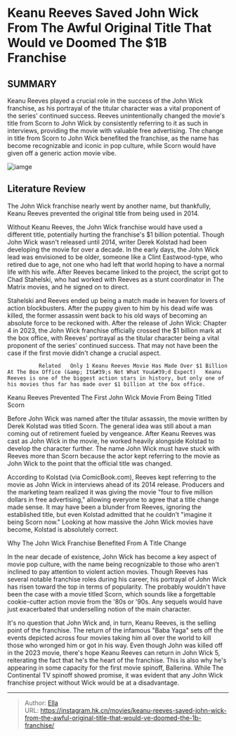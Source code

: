 # Keanu Reeves Saved John Wick From The Awful Original Title That Would ve Doomed The $1B Franchise


## SUMMARY 



  Keanu Reeves played a crucial role in the success of the John Wick franchise, as his portrayal of the titular character was a vital proponent of the series&#39; continued success.   Reeves unintentionally changed the movie&#39;s title from Scorn to John Wick by consistently referring to it as such in interviews, providing the movie with valuable free advertising.   The change in title from Scorn to John Wick benefited the franchise, as the name has become recognizable and iconic in pop culture, while Scorn would have given off a generic action movie vibe.  

![iamge](https://static1.srcdn.com/wordpress/wp-content/uploads/2023/12/keanu-reeves-john-wick-original-title-save-franchise.jpg)

## Literature Review
The John Wick franchise nearly went by another name, but thankfully, Keanu Reeves prevented the original title from being used in 2014.




Without Keanu Reeves, the John Wick franchise would have used a different title, potentially hurting the franchise&#39;s $1 billion potential. Though John Wick wasn&#39;t released until 2014, writer Derek Kolstad had been developing the movie for over a decade. In the early days, the John Wick lead was envisioned to be older, someone like a Clint Eastwood-type, who retired due to age, not one who had left that world hoping to have a normal life with his wife. After Reeves became linked to the project, the script got to Chad Stahelski, who had worked with Reeves as a stunt coordinator in The Matrix movies, and he signed on to direct.




Stahelski and Reeves ended up being a match made in heaven for lovers of action blockbusters. After the puppy given to him by his dead wife was killed, the former assassin went back to his old ways of becoming an absolute force to be reckoned with. After the release of John Wick: Chapter 4 in 2023, the John Wick franchise officially crossed the $1 billion mark at the box office, with Reeves&#39; portrayal as the titular character being a vital proponent of the series&#39; continued success. That may not have been the case if the first movie didn&#39;t change a crucial aspect.

              Related   Only 1 Keanu Reeves Movie Has Made Over $1 Billion At The Box Office (&amp; It&#39;s Not What You&#39;d Expect)   Keanu Reeves is one of the biggest action stars in history, but only one of his movies thus far has made over $1 billion at the box office.    


 Keanu Reeves Prevented The First John Wick Movie From Being Titled Scorn 
          




Before John Wick was named after the titular assassin, the movie written by Derek Kolstad was titled Scorn. The general idea was still about a man coming out of retirement fueled by vengeance. After Keanu Reeves was cast as John Wick in the movie, he worked heavily alongside Kolstad to develop the character further. The name John Wick must have stuck with Reeves more than Scorn because the actor kept referring to the movie as John Wick to the point that the official title was changed.

According to Kolstad (via ComicBook.com), Reeves kept referring to the movie as John Wick in interviews ahead of its 2014 release. Producers and the marketing team realized it was giving the movie &#34;four to five million dollars in free advertising,&#34; allowing everyone to agree that a title change made sense. It may have been a blunder from Reeves, ignoring the established title, but even Kolstad admitted that he couldn&#39;t &#34;imagine it being Scorn now.&#34; Looking at how massive the John Wick movies have become, Kolstad is absolutely correct.






 Why The John Wick Franchise Benefited From A Title Change 
          

In the near decade of existence, John Wick has become a key aspect of movie pop culture, with the name being recognizable to those who aren&#39;t inclined to pay attention to violent action movies. Though Reeves has several notable franchise roles during his career, his portrayal of John Wick has risen toward the top in terms of popularity. The probably wouldn&#39;t have been the case with a movie titled Scorn, which sounds like a forgettable cookie-cutter action movie from the &#39;80s or &#39;90s. Any sequels would have just exacerbated that underselling notion of the main character.

It&#39;s no question that John Wick and, in turn, Keanu Reeves, is the selling point of the franchise. The return of the infamous &#34;Baba Yaga&#34; sets off the events depicted across four movies taking him all over the world to kill those who wronged him or got in his way. Even though John was killed off in the 2023 movie, there&#39;s hope Keanu Reeves can return in John Wick 5, reiterating the fact that he&#39;s the heart of the franchise. This is also why he&#39;s appearing in some capacity for the first movie spinoff, Ballerina. While The Continental TV spinoff showed promise, it was evident that any John Wick franchise project without Wick would be at a disadvantage.






---

> Author: [Ella](https://instagram.hk.cn/)  
> URL: https://instagram.hk.cn/movies/keanu-reeves-saved-john-wick-from-the-awful-original-title-that-would-ve-doomed-the-1b-franchise/  

